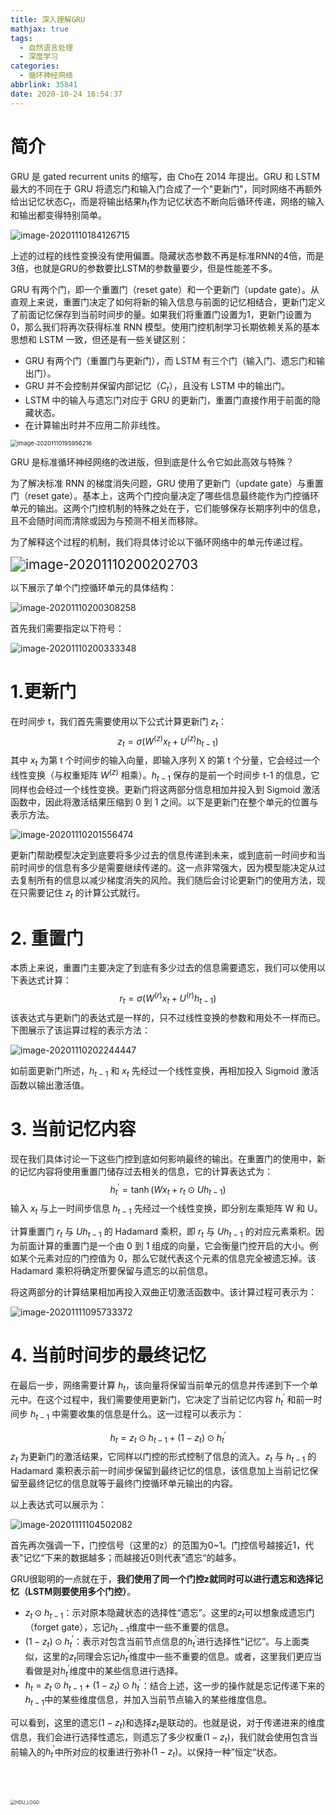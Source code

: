 ```yaml
---
title: 深入理解GRU
mathjax: true
tags:
  - 自然语言处理
  - 深度学习
categories:
  - 循环神经网络
abbrlink: 35841
date: 2020-10-24 16:54:37
---
```


# 简介

GRU 是 gated recurrent units 的缩写，由 Cho在 2014 年提出。GRU 和 LSTM 最大的不同在于 GRU 将遗忘门和输入门合成了一个"更新门"，同时网络不再额外给出记忆状态$C_t$，而是将输出结果$h_t$作为记忆状态不断向后循环传递，网络的输入和输出都变得特别简单。

![image-20201110184126715](../../../images/深入理解GRU/image-20201110184126715.png)

<!-- more -->

上述的过程的线性变换没有使用偏置。隐藏状态参数不再是标准RNN的4倍，而是3倍，也就是GRU的参数要比LSTM的参数量要少，但是性能差不多。

GRU 有两个门，即一个重置门（reset gate）和一个更新门（update gate）。从直观上来说，重置门决定了如何将新的输入信息与前面的记忆相结合，更新门定义了前面记忆保存到当前时间步的量。如果我们将重置门设置为1，更新门设置为 0，那么我们将再次获得标准 RNN 模型。使用门控机制学习长期依赖关系的基本思想和 LSTM 一致，但还是有一些关键区别：

- GRU 有两个门（重置门与更新门），而 LSTM 有三个门（输入门、遗忘门和输出门）。
- GRU 并不会控制并保留内部记忆（$C_t$），且没有 LSTM 中的输出门。
- LSTM 中的输入与遗忘门对应于 GRU 的更新门，重置门直接作用于前面的隐藏状态。
- 在计算输出时并不应用二阶非线性。

<img src="../../../images/深入理解GRU/image-20201110195956216.png" alt="image-20201110195956216" style="zoom:67%;" />

GRU 是标准循环神经网络的改进版，但到底是什么令它如此高效与特殊？

为了解决标准 RNN 的梯度消失问题，GRU 使用了更新门（update gate）与重置门（reset gate）。基本上，这两个门控向量决定了哪些信息最终能作为门控循环单元的输出。这两个门控机制的特殊之处在于，它们能够保存长期序列中的信息，且不会随时间而清除或因为与预测不相关而移除。

为了解释这个过程的机制，我们将具体讨论以下循环网络中的单元传递过程。

<img src="../../../images/深入理解GRU/image-20201110200202703.png" alt="image-20201110200202703" style="zoom:150%;" />

以下展示了单个门控循环单元的具体结构：

![image-20201110200308258](../../../images/深入理解GRU/image-20201110200308258.png)

首先我们需要指定以下符号：

![image-20201110200333348](../../../images/深入理解GRU/image-20201110200333348.png)

# **1.更新门**

在时间步 t，我们首先需要使用以下公式计算更新门 $z_t$：
$$
z_t = \sigma(W^{(z)}x_t+U^{(z)}h_{t-1})
$$
其中 $x_t$ 为第 t 个时间步的输入向量，即输入序列 X 的第 t 个分量，它会经过一个线性变换（与权重矩阵 $W^{(z)}$ 相乘）。$h_{t-1}$ 保存的是前一个时间步 t-1 的信息，它同样也会经过一个线性变换。更新门将这两部分信息相加并投入到 Sigmoid 激活函数中，因此将激活结果压缩到 0 到 1 之间。以下是更新门在整个单元的位置与表示方法。

![image-20201110201556474](../../../images/深入理解GRU/image-20201110201556474.png)

更新门帮助模型决定到底要将多少过去的信息传递到未来，或到底前一时间步和当前时间步的信息有多少是需要继续传递的。这一点非常强大，因为模型能决定从过去复制所有的信息以减少梯度消失的风险。我们随后会讨论更新门的使用方法，现在只需要记住 $z_t$ 的计算公式就行。

# **2. 重置门**

本质上来说，重置门主要决定了到底有多少过去的信息需要遗忘，我们可以使用以下表达式计算：
$$
r_t = \sigma(W^{(r)}x_t+U^{(r)}h_{t-1})
$$
该表达式与更新门的表达式是一样的，只不过线性变换的参数和用处不一样而已。下图展示了该运算过程的表示方法：

![image-20201110202244447](../../../images/深入理解GRU/image-20201110202244447.png)

如前面更新门所述，$h_{t-1}$ 和 $x_t$ 先经过一个线性变换，再相加投入 Sigmoid 激活函数以输出激活值。

# **3. 当前记忆内容**

现在我们具体讨论一下这些门控到底如何影响最终的输出。在重置门的使用中，新的记忆内容将使用重置门储存过去相关的信息，它的计算表达式为：
$$
h_{t}^{\prime}=\tanh \left(W x_{t}+r_{t} \odot U h_{t-1}\right)
$$
输入 $x_t$ 与上一时间步信息 $h_{t-1}$ 先经过一个线性变换，即分别左乘矩阵 W 和 U。

计算重置门 $r_t$ 与 $Uh_{t-1}$ 的 Hadamard 乘积，即 $r_t$ 与 $Uh_{t-1}$ 的对应元素乘积。因为前面计算的重置门是一个由 0 到 1 组成的向量，它会衡量门控开启的大小。例如某个元素对应的门控值为 0，那么它就代表这个元素的信息完全被遗忘掉。该 Hadamard 乘积将确定所要保留与遗忘的以前信息。

将这两部分的计算结果相加再投入双曲正切激活函数中。该计算过程可表示为：

![image-20201111095733372](../../../images/深入理解GRU/image-20201111095733372.png)

# **4. 当前时间步的最终记忆**

在最后一步，网络需要计算 $h_t$，该向量将保留当前单元的信息并传递到下一个单元中。在这个过程中，我们需要使用更新门，它决定了当前记忆内容 $h_{t}^{\prime}$ 和前一时间步 $h_{t-1}$ 中需要收集的信息是什么。这一过程可以表示为：


$$
h_{t}=z_{t} \odot h_{t-1}+\left(1-z_{t}\right) \odot h_{t}^{\prime}
$$
$z_t$ 为更新门的激活结果，它同样以门控的形式控制了信息的流入。$z_t$ 与 $h_{t-1}$ 的 Hadamard 乘积表示前一时间步保留到最终记忆的信息，该信息加上当前记忆保留至最终记忆的信息就等于最终门控循环单元输出的内容。

以上表达式可以展示为：

![image-20201111104502082](../../../images/深入理解GRU/image-20201111104502082.png)

首先再次强调一下，门控信号（这里的z）的范围为0~1。门控信号越接近1，代表”记忆“下来的数据越多；而越接近0则代表”遗忘“的越多。

GRU很聪明的一点就在于，**我们使用了同一个门控z就同时可以进行遗忘和选择记忆（LSTM则要使用多个门控）**。

- $z_{t} \odot h_{t-1}$：示对原本隐藏状态的选择性“遗忘”。这里的$z_{t}$可以想象成遗忘门（forget gate），忘记$h_{t-1}$维度中一些不重要的信息。
- $(1-z_{t}) \odot h_{t}^{\prime}$：表示对包含当前节点信息的$h_{t}^{\prime}$进行选择性“记忆”。与上面类似，这里的$z_{t}$同理会忘记$h_{t}^{\prime}$维度中一些不重要的信息。或者，这里我们更应当看做是对$h_{t}^{\prime}$维度中的某些信息进行选择。
- $h_{t}=z_{t} \odot h_{t-1}+\left(1-z_{t}\right) \odot h_{t}^{\prime}$：结合上述，这一步的操作就是忘记传递下来的$h_{t-1}$中的某些维度信息，并加入当前节点输入的某些维度信息。

可以看到，这里的遗忘$(1-z_t)$和选择$z_t$是联动的。也就是说，对于传递进来的维度信息，我们会进行选择性遗忘，则遗忘了多少权重$(1-z_t)$，我们就会使用包含当前输入的$h_{t}^{\prime}$中所对应的权重进行弥补$(1-z_t)$。以保持一种”恒定“状态。

<br>

<br>

<br>

<img src="../../../images/序列模型中的注意力机制/HDU_LOGO.png" alt="HDU_LOGO" style="zoom:50%;" />
